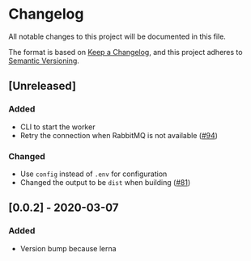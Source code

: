 # Changelog

All notable changes to this project will be documented in this file.

The format is based on [Keep a Changelog](https://keepachangelog.com/en/1.0.0/),
and this project adheres to [Semantic Versioning](https://semver.org/spec/v2.0.0.html).

## [Unreleased]

### Added

- CLI to start the worker
- Retry the connection when RabbitMQ is not available ([#94](https://github.com/vickev/howdypix/pull/94))

### Changed

- Use `config` instead of `.env` for configuration
- Changed the output to be `dist` when building  ([#81](https://github.com/vickev/howdypix/pull/81))

## [0.0.2] - 2020-03-07

### Added

- Version bump because lerna


